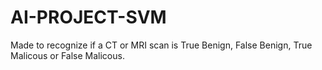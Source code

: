 # AI-PROJECT-SVM

Made to recognize if a CT or MRI scan is True Benign, False Benign, True Malicous or False Malicous.
